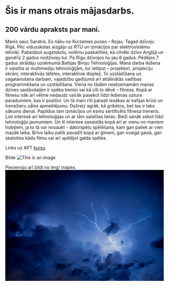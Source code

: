 # Šis ir mans otrais mājasdarbs.
## 200 vārdu apraksts par mani.


Manis sauc Sandris. 
Es nāku no Kurzemes puses – Rojas. Tagad dzīvoju Rīgā.
Pēc vidusskolas aizgāju uz RTU un izmācījos par elektrosistēmu tehniķi. 
Pabeidzot augstskolu, nolēmu paskatīties, kā cilvēki dzīvo Anglijā un 
gandrīz 2 gadus nodzīvoju tur. 
Pa Rīgu dzīvojos nu jau 8 gadus. Pēdējos 7 gadus strādāju uzņēmumā 
Baltijas Biroju Tehnoloģijas. Mana darba ikdiena ir saistīta ar multimediju 
tehnoloģijām, tur ietilpst – projektori, projekciju ekrāni, interaktīvās tāfeles, 
interaktīvie displeji. To uzstādīšana un sagatavošana darbam, vajadzību gadījumā 
arī attālinātās vadības  programmēšana un uzstādīšana.
Viena no tādām neatņemamām manas dzīves sastāvdaļām ir spēka treniņi vai kā citi to dēvē – fitness.
Kopā ar fitnesu nāk arī vēlme nedaudz vairāk pasekot līdzi ikdienas uztura paradumiem, kas ir pozitīvi. 
Un tā mani rīti parasti iesākas ar kafijas krūzi un trenažieru zāles apmeklējumu. 
Dažreiz agrāk, kā gribētos, bet tas ir labs sākums dienai. 
Papildus tam izmācījos un esmu sertificēts fitnesa treneris.
Ļoti interesē arī tehnoloģijas un ar tām saistītas lietas. Bieži sanāk sekot līdzi tehnoloģiju jaunumiem. 
Un šī interese sasaistās kopā arī ar vienu no maniem hobijiem, ja to tā var nosaukt - datorspēļu spēlēšana,
kam gan paliek ar vien mazāk laika.
Brīvo laiku patīk pavadīt kopā ar ģimeni, gan svaigā gaisā, gan skatoties kādu filmu 
vai arī spēlējot galda spēles.


Links uz APT [kursu](https://edu.lu.lv/course/view.php?id=2225)

Bilde 
![This is an image](https://images.pexels.com/photos/2531709/pexels-photo-2531709.jpeg)

Pievienoju arī bildi no img/ mapes.
![this is an image](img/sky-pic.png)